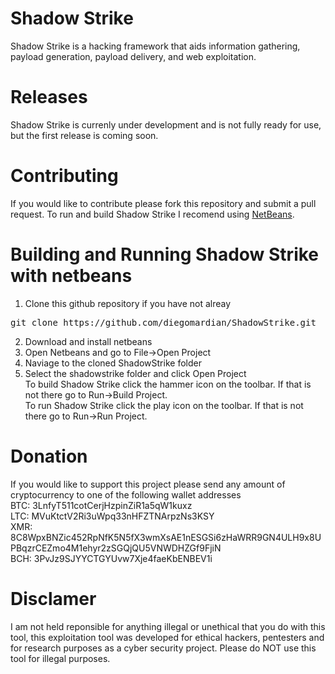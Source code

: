 # Shadow Strike
Shadow Strike is a hacking framework that aids information gathering, payload generation, payload delivery, and web exploitation.
# Releases
Shadow Strike is currenly under development and is not fully ready for use, but the first release is coming soon.
# Contributing
If you would like to contribute please fork this repository and submit a pull request. To run and build Shadow Strike I recomend using [NetBeans](https://netbeans.org).
# Building and Running Shadow Strike with netbeans
1. Clone this github repository if you have not alreay
<pre>
git clone https://github.com/diegomardian/ShadowStrike.git
</pre>
2. Download and install netbeans
3. Open Netbeans and go to File->Open Project
4. Naviage to the cloned ShadowStrike folder
5. Select the shadowstrike folder and click Open Project
<br>To build Shadow Strike click the hammer icon on the toolbar. If that is not there go to Run->Build Project.<br>
To run Shadow Strike click the play icon on the toolbar. If that is not there go to Run->Run Project.<br>
# Donation
If you would like to support this project please send any amount of cryptocurrency to one of the following wallet addresses<br>
BTC: 3LnfyT511cotCerjHzpinZiR1a5qW1kuxz<br>
LTC: MVuKtctV2Ri3uWpq33nHFZTNArpzNs3KSY<br>
XMR: 8C8WpxBNZic452RpNfK5N5fX3wmXsAE1nESGSi6zHaWRR9GN4ULH9x8UPBqzrCEZmo4M1ehyr2zSGQjQU5VNWDHZGf9FjiN<br>
BCH: 3PvJz9SJYYCTGYUvw7Xje4faeKbENBEV1i<br>


# Disclamer
I am not held reponsible for anything illegal or unethical that you do with this tool, this exploitation tool was developed for ethical hackers, pentesters and for research purposes as a cyber security project. Please do NOT use this tool for illegal purposes.
